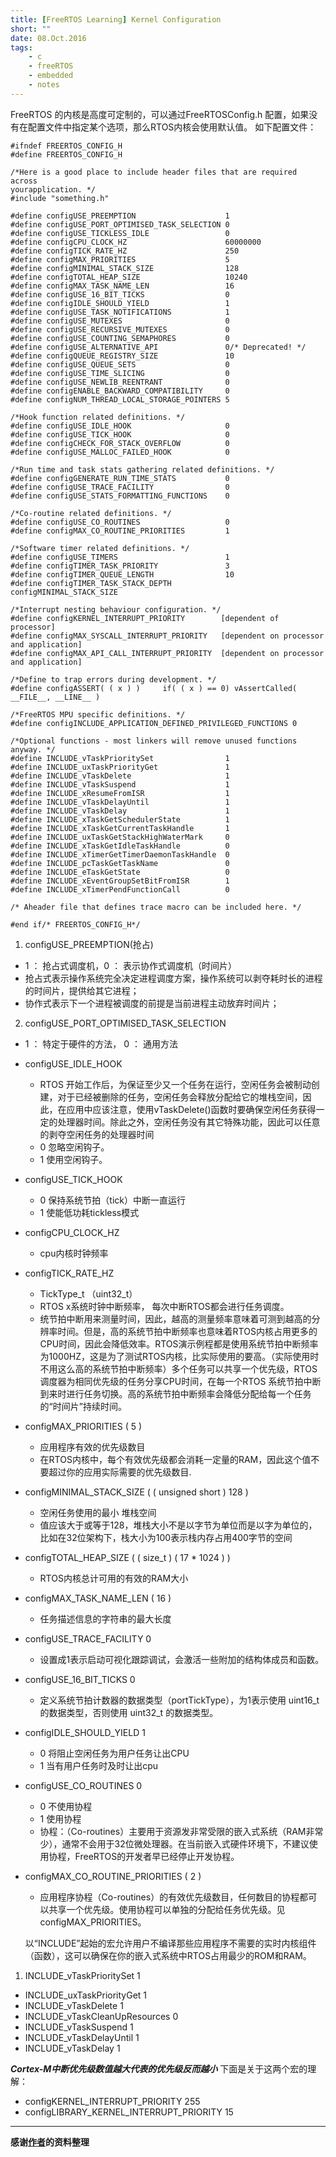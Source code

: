 ```yaml
---
title: [FreeRTOS Learning] Kernel Configuration
short: ""
date: 08.Oct.2016
tags:
    - c
    - freeRTOS
    - embedded
    - notes
---
```


FreeRTOS  的内核是高度可定制的，可以通过FreeRTOSConfig.h 配置，如果没有在配置文件中指定某个选项，那么RTOS内核会使用默认值。
如下配置文件：
```
#ifndef FREERTOS_CONFIG_H  
#define FREERTOS_CONFIG_H  
   
/*Here is a good place to include header files that are required across 
yourapplication. */  
#include "something.h"  
   
#define configUSE_PREEMPTION                    1  
#define configUSE_PORT_OPTIMISED_TASK_SELECTION 0  
#define configUSE_TICKLESS_IDLE                 0  
#define configCPU_CLOCK_HZ                      60000000  
#define configTICK_RATE_HZ                      250  
#define configMAX_PRIORITIES                    5  
#define configMINIMAL_STACK_SIZE                128  
#define configTOTAL_HEAP_SIZE                   10240  
#define configMAX_TASK_NAME_LEN                 16  
#define configUSE_16_BIT_TICKS                  0  
#define configIDLE_SHOULD_YIELD                 1  
#define configUSE_TASK_NOTIFICATIONS            1  
#define configUSE_MUTEXES                       0  
#define configUSE_RECURSIVE_MUTEXES             0  
#define configUSE_COUNTING_SEMAPHORES           0  
#define configUSE_ALTERNATIVE_API               0/* Deprecated! */  
#define configQUEUE_REGISTRY_SIZE               10  
#define configUSE_QUEUE_SETS                    0  
#define configUSE_TIME_SLICING                  0  
#define configUSE_NEWLIB_REENTRANT              0  
#define configENABLE_BACKWARD_COMPATIBILITY     0  
#define configNUM_THREAD_LOCAL_STORAGE_POINTERS 5  
   
/*Hook function related definitions. */  
#define configUSE_IDLE_HOOK                     0  
#define configUSE_TICK_HOOK                     0  
#define configCHECK_FOR_STACK_OVERFLOW          0  
#define configUSE_MALLOC_FAILED_HOOK            0  
   
/*Run time and task stats gathering related definitions. */  
#define configGENERATE_RUN_TIME_STATS           0  
#define configUSE_TRACE_FACILITY                0  
#define configUSE_STATS_FORMATTING_FUNCTIONS    0  
   
/*Co-routine related definitions. */  
#define configUSE_CO_ROUTINES                   0  
#define configMAX_CO_ROUTINE_PRIORITIES         1  
   
/*Software timer related definitions. */  
#define configUSE_TIMERS                        1  
#define configTIMER_TASK_PRIORITY               3  
#define configTIMER_QUEUE_LENGTH                10  
#define configTIMER_TASK_STACK_DEPTH            configMINIMAL_STACK_SIZE  
   
/*Interrupt nesting behaviour configuration. */  
#define configKERNEL_INTERRUPT_PRIORITY        [dependent of processor]  
#define configMAX_SYSCALL_INTERRUPT_PRIORITY   [dependent on processor and application]  
#define configMAX_API_CALL_INTERRUPT_PRIORITY  [dependent on processor and application]  
   
/*Define to trap errors during development. */  
#define configASSERT( ( x ) )     if( ( x ) == 0) vAssertCalled( __FILE__, __LINE__ )  
   
/*FreeRTOS MPU specific definitions. */  
#define configINCLUDE_APPLICATION_DEFINED_PRIVILEGED_FUNCTIONS 0  
   
/*Optional functions - most linkers will remove unused functions anyway. */  
#define INCLUDE_vTaskPrioritySet                1  
#define INCLUDE_uxTaskPriorityGet               1  
#define INCLUDE_vTaskDelete                     1  
#define INCLUDE_vTaskSuspend                    1  
#define INCLUDE_xResumeFromISR                  1  
#define INCLUDE_vTaskDelayUntil                 1  
#define INCLUDE_vTaskDelay                      1  
#define INCLUDE_xTaskGetSchedulerState          1  
#define INCLUDE_xTaskGetCurrentTaskHandle       1  
#define INCLUDE_uxTaskGetStackHighWaterMark     0  
#define INCLUDE_xTaskGetIdleTaskHandle          0  
#define INCLUDE_xTimerGetTimerDaemonTaskHandle  0  
#define INCLUDE_pcTaskGetTaskName               0  
#define INCLUDE_eTaskGetState                   0  
#define INCLUDE_xEventGroupSetBitFromISR        1  
#define INCLUDE_xTimerPendFunctionCall          0  
   
/* Aheader file that defines trace macro can be included here. */  
   
#end if/* FREERTOS_CONFIG_H*/
```
1.  configUSE_PREEMPTION(抢占)  
  * 1 ： 抢占式调度机，0 ： 表示协作式调度机（时间片）
  * 抢占式表示操作系统完全决定进程调度方案，操作系统可以剥夺耗时长的进程的时间片，提供给其它进程；
  * 协作式表示下一个进程被调度的前提是当前进程主动放弃时间片；
2. configUSE_PORT_OPTIMISED_TASK_SELECTION

  * 1 ： 特定于硬件的方法， 0 ： 通用方法
+ configUSE_IDLE_HOOK
  * RTOS 开始工作后，为保证至少又一个任务在运行，空闲任务会被制动创建，对于已经被删除的任务，空闲任务会释放分配给它的堆栈空间，因此，在应用中应该注意，使用vTaskDelete()函数时要确保空闲任务获得一定的处理器时间。除此之外，空闲任务没有其它特殊功能，因此可以任意的剥夺空闲任务的处理器时间
  * 0 忽略空闲钩子。
  * 1 使用空闲钩子。
+ configUSE_TICK_HOOK
  * 0 保持系统节拍（tick）中断一直运行
  * 1 使能低功耗tickless模式
+ configCPU_CLOCK_HZ
  * cpu内核时钟频率	
+ configTICK_RATE_HZ	
  * TickType_t （uint32_t）
  * RTOS x系统时钟中断频率， 每次中断RTOS都会进行任务调度。
  * 统节拍中断用来测量时间，因此，越高的测量频率意味着可测到越高的分辨率时间。但是，高的系统节拍中断频率也意味着RTOS内核占用更多的CPU时间，因此会降低效率。RTOS演示例程都是使用系统节拍中断频率为1000HZ，这是为了测试RTOS内核，比实际使用的要高。（实际使用时不用这么高的系统节拍中断频率）多个任务可以共享一个优先级，RTOS调度器为相同优先级的任务分享CPU时间，在每一个RTOS 系统节拍中断到来时进行任务切换。高的系统节拍中断频率会降低分配给每一个任务的“时间片”持续时间。
+ configMAX_PRIORITIES		( 5 )
  * 应用程序有效的优先级数目
  * 在RTOS内核中，每个有效优先级都会消耗一定量的RAM，因此这个值不要超过你的应用实际需要的优先级数目.
+ configMINIMAL_STACK_SIZE	( ( unsigned short ) 128 )
  * 空闲任务使用的最小 堆栈空间
  * 值应该大于或等于128，堆栈大小不是以字节为单位而是以字为单位的，比如在32位架构下，栈大小为100表示栈内存占用400字节的空间
+ configTOTAL_HEAP_SIZE		( ( size_t ) ( 17 * 1024 ) )
  *   RTOS内核总计可用的有效的RAM大小
+ configMAX_TASK_NAME_LEN		( 16 )
  * 任务描述信息的字符串的最大长度
+ configUSE_TRACE_FACILITY	0
  * 设置成1表示启动可视化跟踪调试，会激活一些附加的结构体成员和函数。
+ configUSE_16_BIT_TICKS		0
  * 定义系统节拍计数器的数据类型（portTickType），为1表示使用 uint16_t 的数据类型，否则使用 uint32_t 的数据类型。
+ configIDLE_SHOULD_YIELD		1
  * 0 将阻止空闲任务为用户任务让出CPU
  * 1 当有用户任务时及时让出cpu

+ configUSE_CO_ROUTINES 		0
  * 0 不使用协程
  * 1 使用协程
  * 协程：（Co-routines）主要用于资源发非常受限的嵌入式系统（RAM非常少），通常不会用于32位微处理器。在当前嵌入式硬件环境下，不建议使用协程，FreeRTOS的开发者早已经停止开发协程。
+ configMAX_CO_ROUTINE_PRIORITIES ( 2 )
  * 应用程序协程（Co-routines）的有效优先级数目，任何数目的协程都可以共享一个优先级。使用协程可以单独的分配给任务优先级。见configMAX_PRIORITIES。


   以“INCLUDE”起始的宏允许用户不编译那些应用程序不需要的实时内核组件（函数），这可以确保在你的嵌入式系统中RTOS占用最少的ROM和RAM。

1. INCLUDE_vTaskPrioritySet		1
+ INCLUDE_uxTaskPriorityGet		1
+ INCLUDE_vTaskDelete				1
+ INCLUDE_vTaskCleanUpResources	0
+ INCLUDE_vTaskSuspend			1
+ INCLUDE_vTaskDelayUntil			1
+ INCLUDE_vTaskDelay				1

***Cortex-M中断优先级数值越大代表的优先级反而越小***
下面是关于这两个宏的理解：
+ configKERNEL_INTERRUPT_PRIORITY 		255
+ configLIBRARY_KERNEL_INTERRUPT_PRIORITY	15


----

**感谢[作者](http://my.csdn.net/zhzht19861011)的资料整理**